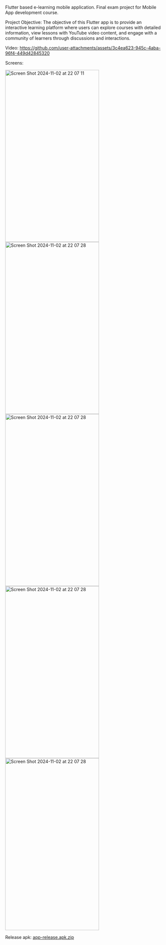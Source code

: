 Flutter based e-learning mobile application. Final exam project for Mobile App development course.

Project Objective:
The objective of this Flutter app is to provide an interactive learning platform where users can explore courses with detailed information, view lessons with YouTube video content, and engage with a community of learners through discussions and interactions.


Video: 
https://github.com/user-attachments/assets/3c4ea623-945c-4aba-96f4-449d42845320


Screens:

  <img width="300" alt="Screen Shot 2024-11-02 at 22 07 11" src="https://github.com/user-attachments/assets/cb37c126-6e97-453a-b1d2-fd583248c139" style="height: 550px;">
  
  <img width="300" alt="Screen Shot 2024-11-02 at 22 07 28" src="https://github.com/user-attachments/assets/9a25fc08-fe3d-4640-9f13-69e5bebb8ac0" style="height: 550px;">
  
   <img width="300" alt="Screen Shot 2024-11-02 at 22 07 28" src="https://github.com/user-attachments/assets/9dd6d343-b1cd-4661-aed2-04446699c610" style="height: 550px;">
    <img width="300" alt="Screen Shot 2024-11-02 at 22 07 28" src="https://github.com/user-attachments/assets/e98a2335-5980-4b62-9b5c-a476e1ca8f1b" style="height: 550px;">
     <img width="300" alt="Screen Shot 2024-11-02 at 22 07 28" src="https://github.com/user-attachments/assets/211c5ced-01c5-46f0-84f1-6bbb5a7b3e90" style="height: 550px;">



Release apk: 
[app-release.apk.zip](https://github.com/user-attachments/files/18177156/app-release.apk.zip)


